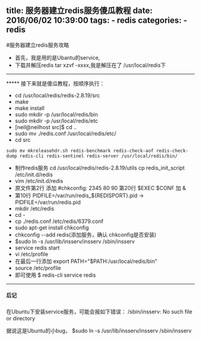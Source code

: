 title: 服务器建立redis服务傻瓜教程
date: 2016/06/02 10:39:00
tags:
    - redis
categories:
    - redis
---

#服务器建立redis服务攻略
* 首先，我是用的是Ubantu的service,
* 下载并解压redis tar xzvf -xxxx,我是解压在了 /usr/local/redis下
* ***********************************************************
***** 接下来就是傻瓜教程，按顺序执行：
* cd /usr/local/redis/redis-2.8.19/src
* make
* make install
* sudo mkdir -p /usr/local/redis/bin
* sudo mkdir -p /usr/local/redis/etc
* [neil@neilhost src]$ cd ..
* sudo mv ./redis.conf /usr/local/redis/etc/
* cd src

```
sudo mv mkreleasehdr.sh redis-benchmark redis-check-aof redis-check-dump redis-cli redis-sentinel redis-server /usr/local/redis/bin/
```

* 制作redis服务 cd /usr/local/redis/redis-2.8.19/utils   cp redis_init_script  /etc/init.d/redis
* vim /etc/init.d/redis
* 原文件第2行  添加 #chkconfig: 2345 80 90   第20行 $EXEC $CONF 加 &
* 第10行 PIDFILE=/var/run/redis_${REDISPORT}.pid   -> PIDFILE=/var/run/redis.pid
* mkdir /etc/redis
* cd -
* cp ./redis.conf /etc/redis/6379.conf
* sudo apt-get install chkconfig
* chkconfig --add redis(添加服务，确认 chkconfig是否安装)
* $sudo ln -s /usr/lib/insserv/insserv /sbin/insserv
* service redis start
* vi /etc/profile
* 在最后一行添加 export PATH="$PATH:/usr/local/redis/bin"
* source /etc/profile
* 即可使用 $ redis-cli service redis
*********************************
#### 后记
##### 
在Ubuntu下安装service服务，可能会报如下错误：
 /sbin/insserv: No such file or directory

据说这是Ubuntu的小bug，
$sudo ln -s /usr/lib/insserv/insserv /sbin/insserv